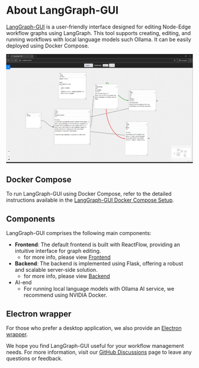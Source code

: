 # About LangGraph-GUI

[LangGraph-GUI](https://github.com/LangGraph-GUI/LangGraph-GUI) is a user-friendly interface designed for editing Node-Edge workflow graphs using LangGraph. This tool supports creating, editing, and running workflows with local language models such Ollama. It can be easily deployed using Docker Compose.

![LangGraph-GUI](/cover.webp)

## Docker Compose
To run LangGraph-GUI using Docker Compose, refer to the detailed instructions available in the [LangGraph-GUI Docker Compose Setup](https://github.com/LangGraph-GUI/LangGraph-GUI?tab=readme-ov-file#getting-started).

## Components

LangGraph-GUI comprises the following main components:

- **Frontend**: The default frontend is built with ReactFlow, providing an intuitive interface for graph editing.
  - for more info, please view [Frontend](/Frontend)
- **Backend**: The backend is implemented using Flask, offering a robust and scalable server-side solution.
  - for more info, please view [Backend](/Backend)
- AI-end
  - For running local language models with Ollama AI service, we recommend using NVIDIA Docker. 

## Electron wrapper

For those who prefer a desktop application, we also provide an [Electron wrapper](https://github.com/LangGraph-GUI/LangGraph-GUI?tab=readme-ov-file#electron-wrapper).


We hope you find LangGraph-GUI useful for your workflow management needs. For more information, visit our [GitHub Discussions](https://github.com/LangGraph-GUI/LangGraph-GUI/discussions) page to leave any questions or feedback.
